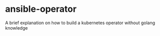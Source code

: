 # ansible-operator
A brief explanation on how to build a kubernetes operator without golang knowledge

